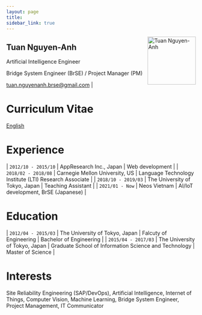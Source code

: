 ```yaml
---
layout: page
title: 
sidebar_link: true
---
```


<img src='/assets/img/IMG_6283.JPG' width='128' alt='Tuan Nguyen-Anh' style="float: right;" >

<h2>Tuan Nguyen-Anh</h2>

Artificial Intelligence Engineer

Bridge System Engineer (BrSE) / Project Manager (PM)

<div id="webaddress">
<a href="mailto:tuan.nguyenanh.brse@gmail.com">tuan.nguyenanh.brse@gmail.com</a>
| <a href="https://github.com/wanted2"><i class="fab fa-github-square"></i></a>
<a href="{{ site.url }}"><i class="fas fa-blog"></i></a>
<a href="https://www.facebook.com/profile.php?id=100054680134010"><i class="fab fa-facebook-square"></i></a>
</div>

# Curriculum Vitae

[English](/assets/english.pdf)

# Experience

| `2012/10 - 2015/10` | AppResearch Inc., Japan | Web development |
| `2018/02 - 2018/08` | Carnegie Mellon University, US | Language Technology Institute (LTI) Research Associate |
| `2018/10 - 2019/03` | The University of Tokyo, Japan | Teaching Assistant |
| `2021/01 - Now` | Neos Vietnam | AI/IoT development, BrSE (Japanese) |

# Education

| `2012/04 - 2015/03` | The University of Tokyo, Japan | Falcuty of Engineering | Bachelor of Engineering |
| `2015/04 - 2017/03` | The University of Tokyo, Japan | Graduate School of Information Science and Technology | Master of Science |

# Interests

Site Reliability Engineering (SAP/DevOps), Artificial Intelligence, Internet of Things, Computer Vision, Machine Learning,
Bridge System Engineer, Project Management, IT Communicator
